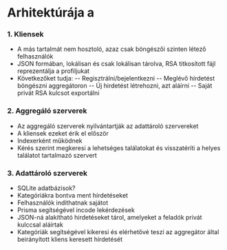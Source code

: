 # Arhitektúrája a 
### 1. Kliensek
- A más tartalmát nem hosztoló, azaz csak böngészői szinten létező felhasználók
- JSON formában, lokálisan és csak lokálisan tárolva, RSA titkosított fájl reprezentálja a profiljukat
- Következőket tudja:
-- Regisztrálni/bejelentkezni
-- Meglévő hírdetést böngészni aggregátoron
-- Új hirdetést létrehozni, azt aláírni
-- Saját privát RSA kulcsot exportálni

### 2. Aggregáló szerverek
- Az aggregáló szerverek nyilvántartják az adattároló szervereket
- A kliensek ezeket érik el először
- Indexerként működnek
- Kérés szerint megkeresi a lehetséges találatokat és visszatéríti a helyes találatot tartalmazó szervert

### 3. Adattároló szerverek
- SQLite adatbázisok?
- Kategóriákra bontva ment hírdetéseket
- Felhasználók indíthatnak sajátot
- Prisma segítségével incode lekérdezések
- JSON-ná alakítható hirdetéseket tárol, amelyeket a feladók privát kulccsal aláírtak
- Kategóriák segítségével kikeresi és elérhetővé teszi az aggregátor által beirányított kliens keresett hírdetését